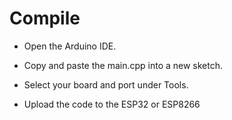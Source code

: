 # Compile
- Open the Arduino IDE.

- Copy and paste the main.cpp into a new sketch.

- Select your board and port under Tools.

- Upload the code to the ESP32 or ESP8266
